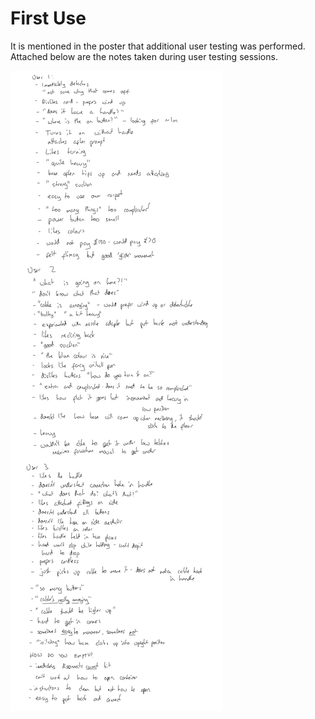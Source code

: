 # First Use

It is mentioned in the poster that additional user testing was performed. Attached below are the notes taken during user testing sessions.

![](OneNote.svg)
